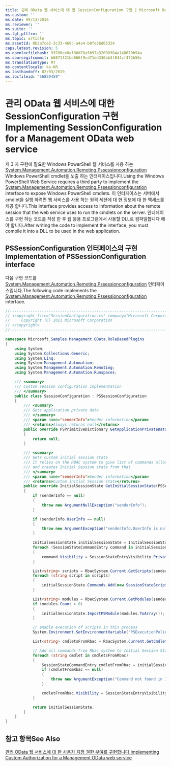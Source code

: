 ```yaml
---
title: 관리 OData 웹 서비스에 대 한 SessionConfiguration 구현 | Microsoft Docs
ms.custom: ''
ms.date: 09/13/2016
ms.reviewer: ''
ms.suite: ''
ms.tgt_pltfrm: ''
ms.topic: article
ms.assetid: 0b2a7ce2-3c33-469c-a4a4-b8fe3bd05324
caps.latest.revision: 5
ms.openlocfilehash: 93780ee8af80d78a5b97a32098384a148070b54a
ms.sourcegitcommit: b6871f21bd666f9cd71dd336bb3f844cf472b56c
ms.translationtype: MT
ms.contentlocale: ko-KR
ms.lasthandoff: 02/03/2019
ms.locfileid: "56859459"
---
```

# <a name="implementing-sessionconfiguration-for-a-management-odata-web-service"></a><span data-ttu-id="c6ddf-102">관리 OData 웹 서비스에 대한 SessionConfiguration 구현</span><span class="sxs-lookup"><span data-stu-id="c6ddf-102">Implementing SessionConfiguration for a Management OData web service</span></span>

<span data-ttu-id="c6ddf-103">제 3 자 구현에 필요한 Windows PowerShell 웹 서비스를 사용 하는 [System.Management.Automation.Remoting.Pssessionconfiguration](/dotnet/api/System.Management.Automation.Remoting.PSSessionConfiguration) Windows PowerShell cmdlet을 노출 하는 인터페이스입니다.</span><span class="sxs-lookup"><span data-stu-id="c6ddf-103">Using the Windows PowerShell Web Service requires a third party to implement the [System.Management.Automation.Remoting.Pssessionconfiguration](/dotnet/api/System.Management.Automation.Remoting.PSSessionConfiguration) interface to expose Windows PowerShell cmdlets.</span></span> <span data-ttu-id="c6ddf-104">이 인터페이스는 서버에서 cmdlet을 실행 하려면 웹 서비스를 사용 하는 원격 세션에 대 한 정보에 대 한 액세스를 제공 합니다.</span><span class="sxs-lookup"><span data-stu-id="c6ddf-104">This interface provides access to information about the remote session that the web service uses to run the cmdlets on the server.</span></span> <span data-ttu-id="c6ddf-105">인터페이스를 구현 하는 코드를 작성 한 후 웹 응용 프로그램에서 사용할 DLL로 컴파일합니다 해야 합니다.</span><span class="sxs-lookup"><span data-stu-id="c6ddf-105">After writing the code to implement the interface, you must compile it into a DLL to be used in the web application.</span></span>

## <a name="implementation-of-pssessionconfiguration-interface"></a><span data-ttu-id="c6ddf-106">PSSessionConfiguration 인터페이스의 구현</span><span class="sxs-lookup"><span data-stu-id="c6ddf-106">Implementation of PSSessionConfiguration interface</span></span>

<span data-ttu-id="c6ddf-107">다음 구현 코드를 [System.Management.Automation.Remoting.Pssessionconfiguration](/dotnet/api/System.Management.Automation.Remoting.PSSessionConfiguration) 인터페이스입니다.</span><span class="sxs-lookup"><span data-stu-id="c6ddf-107">The following code implements the [System.Management.Automation.Remoting.Pssessionconfiguration](/dotnet/api/System.Management.Automation.Remoting.PSSessionConfiguration) interface.</span></span>

```csharp
//-----------------------------------------------------------------------
// <copyright file="SessionConfiguration.cs" company="Microsoft Corporation">
//     Copyright (C) 2011 Microsoft Corporation
// </copyright>
//-----------------------------------------------------------------------

namespace Microsoft.Samples.Management.OData.RoleBasedPlugins
{
    using System;
    using System.Collections.Generic;
    using System.Linq;
    using System.Management.Automation;
    using System.Management.Automation.Remoting;
    using System.Management.Automation.Runspaces;

    /// <summary>
    /// Custom Session configuration implementation
    /// </summary>
    public class SessionConfiguration : PSSessionConfiguration
    {
        /// <summary>
        /// Gets application private data
        /// </summary>
        /// <param name="senderInfo">Sender information</param>
        /// <returns>Always returns null</returns>
        public override PSPrimitiveDictionary GetApplicationPrivateData(PSSenderInfo senderInfo)
        {
            return null;
        }

        /// <summary>
        /// Gets custom initial session state
        /// It relies on the RBAC system to give list of commands allowed for a user
        /// and creates Initial Session state from that
        /// </summary>
        /// <param name="senderInfo">Sender information</param>
        /// <returns>Custom initial Session state</returns>
        public override InitialSessionState GetInitialSessionState(PSSenderInfo senderInfo)
        {
            if (senderInfo == null)
            {
                throw new ArgumentNullException("senderInfo");
            }

            if (senderInfo.UserInfo == null)
            {
                throw new ArgumentException("senderInfo.UserInfo is null");
            }

            InitialSessionState initialSessionState = InitialSessionState.CreateDefault();
            foreach (SessionStateCommandEntry command in initialSessionState.Commands)
            {
                command.Visibility = SessionStateEntryVisibility.Private;
            }

            List<string> scripts = RbacSystem.Current.GetScripts(senderInfo.UserInfo);
            foreach (string script in scripts)
            {
                initialSessionState.Commands.Add(new SessionStateScriptEntry(script));
            }

            List<string> modules = RbacSystem.Current.GetModules(senderInfo.UserInfo);
            if (modules.Count > 0)
            {
                initialSessionState.ImportPSModule(modules.ToArray());
            }

            // enable execution of scripts in this process
            System.Environment.SetEnvironmentVariable("PSExecutionPolicyPreference", "unrestricted");

            List<string> cmdletsFromRbac = RbacSystem.Current.GetCmdlets(senderInfo.UserInfo);

            // Add all commands from Rbac system to Initial Session State commands
            foreach (string cmdlet in cmdletsFromRbac)
            {
                SessionStateCommandEntry cmdletFromRbac = initialSessionState.Commands.FirstOrDefault(item => string.Equals(item.Name, cmdlet, StringComparison.OrdinalIgnoreCase));
                if (cmdletFromRbac == null)
                {
                    throw new ArgumentException("Command not found in InitialSessionState " + cmdlet);
                }

                cmdletFromRbac.Visibility = SessionStateEntryVisibility.Public;
            }

            return initialSessionState;
        }
    }
}
```

## <a name="see-also"></a><span data-ttu-id="c6ddf-108">참고 항목</span><span class="sxs-lookup"><span data-stu-id="c6ddf-108">See Also</span></span>

[<span data-ttu-id="c6ddf-109">관리 OData 웹 서비스에 대 한 사용자 지정 권한 부여를 구현합니다.</span><span class="sxs-lookup"><span data-stu-id="c6ddf-109">Implementing Custom Authorization for a Management OData web service</span></span>](./implementing-custom-authorization-for-a-management-odata-web-service.md)